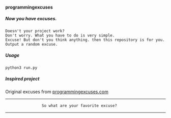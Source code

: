#### programmingexcuses

##### Now you have excuses.

```
Doesn't your project work?
Don't worry. What you have to do is very simple.
Excuse! But don't you think anything. then this repository is for you.
Output a random excuse.
```

##### Usage
```
python3 run.py
```

##### Inspired project
Original excuses from [programmingexcuses.com][1]


[1]: http://programmingexcuses.com


-------------------------------------------------------------------------------
                    So what are your favorite excuse?
-------------------------------------------------------------------------------
